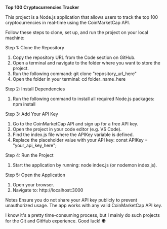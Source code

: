 **Top 100 Cryptocurrencies Tracker**  

This project is a Node.js application that allows users to track the top 100 cryptocurrencies in real-time using the CoinMarketCap API.

Follow these steps to clone, set up, and run the project on your local machine:

Step 1: Clone the Repository

1) Copy the repository URL from the Code section on GitHub.
2) Open a terminal and navigate to the folder where you want to store the project.
3) Run the following command: git clone "repository_url_here"
4) Open the folder in your terminal: cd folder_name_here

Step 2: Install Dependencies
1) Run the following command to install all required Node.js packages: npm install

Step 3: Add Your API Key
1) Go to the CoinMarketCap API and sign up for a free API key.
2) Open the project in your code editor (e.g. VS Code).
3) Find the index.js file where the APIKey variable is defined.
4) Replace the placeholder value with your API key: const APIKey = "your_api_key_here";

Step 4: Run the Project
1) Start the application by running: node index.js (or nodemon index.js).

Step 5: Open the Application
1) Open your browser.
2) Navigate to: http://localhost:3000

Notes
Ensure you do not share your API key publicly to prevent unauthorized usage.
The app works with any valid CoinMarketCap API key.

I know it's a pretty time-consuming process, but I mainly do such projects for the Git and GitHub experience. Good luck! 👽
